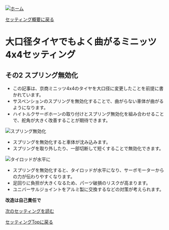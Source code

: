 [![ホーム](/blog/logo.002.png "Kobe Crawlers")](/blog)

[セッティング概要に戻る](/blog/steering_settings)

# 大口径タイヤでもよく曲がるミニッツ4x4セッティング
## その2 スプリング無効化

- この記事は、京商ミニッツ4x4のタイヤを大口径に変更したことを前提に書かれています。
- サスペンションのスプリングを無効化することで、曲がらない車体が曲がるようになります。
- ハイトルクサーボホーンの取り付けとスプリング無効化を組み合わせることで、舵角が大きく改善することが期待できます。

![スプリング無効化](/blog/steering_settings/spring_invalidation/spring_invalidation.jpg "スプリング無効化の外観")

- スプリングを無効化すると車体が沈み込みます。
- スプリングを取り外したり、一部切断して短くすることで無効化できます。

![タイロッドが水平に](/blog/steering_settings/spring_invalidation/horizontal_tierod.jpg "タイロッドが水平になりサーボの力が伝わる")

- スプリングを無効化すると、タイロッドが水平になり、サーボモーターからの力が伝わりやすくなります。
- 足回りに負担が大きくなるため、パーツ破損のリスクが高まります。
- ユニバーサルジョイントをアルミ製に交換するなどの対策が考えられます。

**改造は自己責任で**

[次のセッティングを読む](/blog/steering_settings/others)

[セッティングTopに戻る](/blog/steering_settings)
